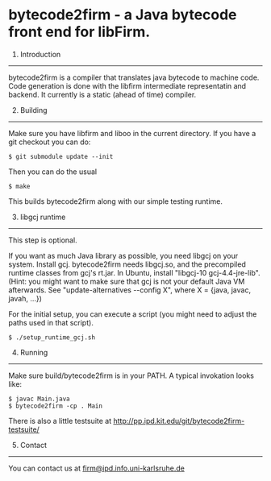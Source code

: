 bytecode2firm - a Java bytecode front end for libFirm.
======================================================

1. Introduction
---------------

bytecode2firm is a compiler that translates java bytecode to machine code. Code generation is done with the libfirm intermediate representatin and backend.
It currently is a static (ahead of time) compiler.

2. Building
-----------

Make sure you have libfirm and liboo in the current directory. If you have a
git checkout you can do:

	$ git submodule update --init

Then you can do the usual

	$ make

This builds bytecode2firm along with our simple testing runtime.

3. libgcj runtime
-----------------

This step is optional.

If you want as much Java library as possible, you need libgcj on your system.
Install gcj. bytecode2firm needs libgcj.so, and the precompiled runtime classes
from gcj's rt.jar. In Ubuntu, install "libgcj-10 gcj-4.4-jre-lib".
(Hint: you might want to make sure that gcj is not your default Java VM
afterwards. See "update-alternatives --config X", where
X = {java, javac, javah, ...})

For the initial setup, you can execute a script (you might need to adjust the
paths used in that script).

	$ ./setup_runtime_gcj.sh

4. Running
----------

Make sure build/bytecode2firm is in your PATH. A typical invokation looks like:

	$ javac Main.java
	$ bytecode2firm -cp . Main

There is also a little testsuite at
	http://pp.ipd.kit.edu/git/bytecode2firm-testsuite/

5. Contact
----------

You can contact us at
	<firm@ipd.info.uni-karlsruhe.de> 
